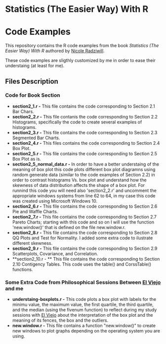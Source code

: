 # Statistics (The Easier Way) With R
# Code Examples

This repository contains the R code examples from the book *Statistics (The Easier Way) With R* authored by [Nicole Radziwill](http://nicoleradziwill.com/).

These code examples are sligthly customized by me in order to ease their understaing (at least for me).

## Files Description

### Code for Book Section

* **section2_1.r -** This file contains the code corresponding to Section 2.1 Bar Chars.
* **section2_2.r -** This file contanis the code corresponding to Section 2.2 Histograms, specifically the code to create several examples of histograms.
* **section2_3.r -** This file contains the code corresponding to Section 2.3 Segmented Bar Charts.
* **section2_4.r -** This files contains the code corresponding to Section 2.4 Box Plot.
* **section2_5.r -** This file contains the code corresponding to Section 2.5 Box Plot as is.
* **section2_5_normal_data.r -** In order to have a better understaing of the meaning of box plot this code plots different box plot diagramns using random generate data (similar to the code examples of Section 2.2) in order to contrast histograms Vs. box plot and understand how the skewness of data distribution affects the shape of a box plot. For runnind this code you will need also 'section2_2.r' and uncomment the appropriate windows systems from line 62 to 64, in my case this code was created using Microsoft Windows 10.
* **section2_6.r -** This file contains the code corresponding to Section 2.6 Pie and Waffle Charts.
* **section2_7.r -** This file contains the code corresponding to Section 2.7 Pareto Charts; starting with this code and so on I will use the function 'new.window()' that is defined on the file new.window.r.
* **section2_8.r -** This file contains the code corresponding to Section 2.8 QQ Plots and Test for Normality. I added some extra code to ilustrate different skewness.
* **section2_9.r -** This file contains the code corresponding to Section 2.9 Scatterplots, Covariance, and Correlation.
* **section2_10.r - ** This file contains the code corresponding to Section 2.10 Contigency Tables. This code uses the table() and CorssTable() functions.

### Some Extra Code from Philosophical Sessions Between [El Viejo](https://github.com/elviejo79) and me

* **understaing-boxplots.r -** This code plots a box plot with labels for the minimu value, the maximum value, the first quartile, the third quartile, and the median (using the fivenum function) to reflect during my study sessions with [El Viejo](https://github.com/elviejo79) about the interpretation of the box plot and the meaning of its fences, the box and the outliers.
* **new.window.r -** This file contains a function "new.window()" to create new windows to plot graphs depending on the operating system you are using.